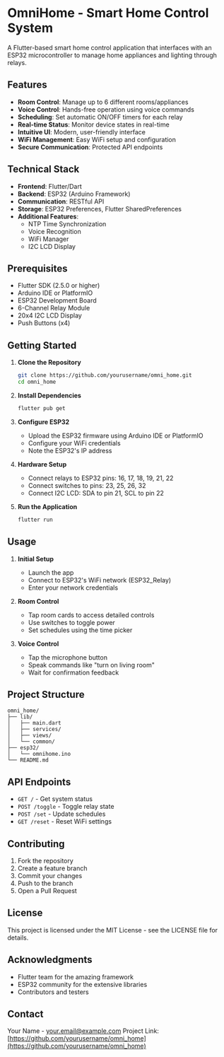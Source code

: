 # OmniHome - Smart Home Control System

A Flutter-based smart home control application that interfaces with an ESP32 microcontroller to manage home appliances and lighting through relays.

## Features

- **Room Control**: Manage up to 6 different rooms/appliances
- **Voice Control**: Hands-free operation using voice commands
- **Scheduling**: Set automatic ON/OFF timers for each relay
- **Real-time Status**: Monitor device states in real-time
- **Intuitive UI**: Modern, user-friendly interface
- **WiFi Management**: Easy WiFi setup and configuration
- **Secure Communication**: Protected API endpoints

## Technical Stack

- **Frontend**: Flutter/Dart
- **Backend**: ESP32 (Arduino Framework)
- **Communication**: RESTful API
- **Storage**: ESP32 Preferences, Flutter SharedPreferences
- **Additional Features**: 
  - NTP Time Synchronization
  - Voice Recognition
  - WiFi Manager
  - I2C LCD Display

## Prerequisites

- Flutter SDK (2.5.0 or higher)
- Arduino IDE or PlatformIO
- ESP32 Development Board
- 6-Channel Relay Module
- 20x4 I2C LCD Display
- Push Buttons (x4)

## Getting Started

1. **Clone the Repository**
   ```bash
   git clone https://github.com/yourusername/omni_home.git
   cd omni_home
   ```

2. **Install Dependencies**
   ```bash
   flutter pub get
   ```

3. **Configure ESP32**
   - Upload the ESP32 firmware using Arduino IDE or PlatformIO
   - Configure your WiFi credentials
   - Note the ESP32's IP address

4. **Hardware Setup**
   - Connect relays to ESP32 pins: 16, 17, 18, 19, 21, 22
   - Connect switches to pins: 23, 25, 26, 32
   - Connect I2C LCD: SDA to pin 21, SCL to pin 22

5. **Run the Application**
   ```bash
   flutter run
   ```

## Usage

1. **Initial Setup**
   - Launch the app
   - Connect to ESP32's WiFi network (ESP32_Relay)
   - Enter your network credentials

2. **Room Control**
   - Tap room cards to access detailed controls
   - Use switches to toggle power
   - Set schedules using the time picker

3. **Voice Control**
   - Tap the microphone button
   - Speak commands like "turn on living room"
   - Wait for confirmation feedback

## Project Structure

```
omni_home/
├── lib/
│   ├── main.dart
│   ├── services/
│   ├── views/
│   └── common/
├── esp32/
│   └── omnihome.ino
└── README.md
```

## API Endpoints

- `GET /` - Get system status
- `POST /toggle` - Toggle relay state
- `POST /set` - Update schedules
- `GET /reset` - Reset WiFi settings

## Contributing

1. Fork the repository
2. Create a feature branch
3. Commit your changes
4. Push to the branch
5. Open a Pull Request

## License

This project is licensed under the MIT License - see the LICENSE file for details.

## Acknowledgments

- Flutter team for the amazing framework
- ESP32 community for the extensive libraries
- Contributors and testers

## Contact

Your Name - your.email@example.com
Project Link: [https://github.com/yourusername/omni_home](https://github.com/yourusername/omni_home)
